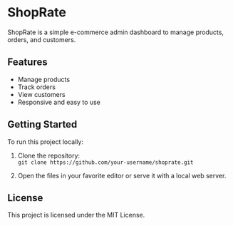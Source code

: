 # ShopRate

ShopRate is a simple e-commerce admin dashboard to manage products, orders, and customers.

## Features

- Manage products
- Track orders
- View customers
- Responsive and easy to use

## Getting Started

To run this project locally:

1. Clone the repository:  
   `git clone https://github.com/your-username/shoprate.git`

2. Open the files in your favorite editor or serve it with a local web server.

## License

This project is licensed under the MIT License.
